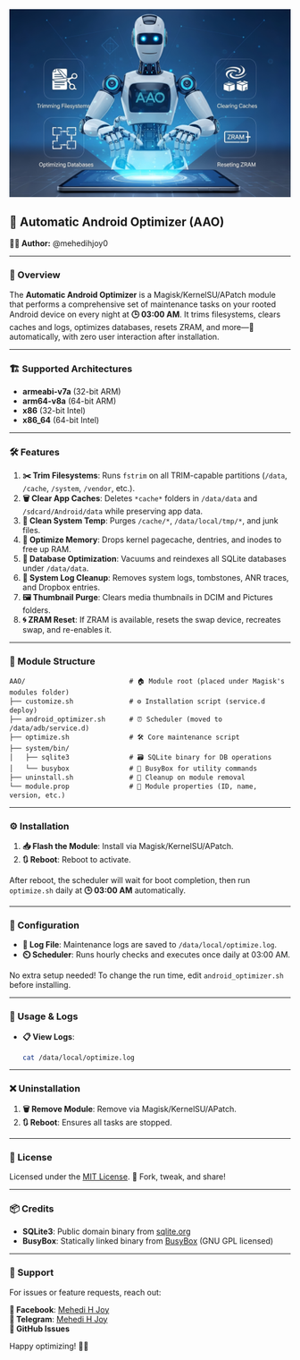 <div align="center">
  <img src="https://raw.githubusercontent.com/mehedihjoy0/AAO/main/banner.jpg" alt="AAO Banner"/>
</div>

## 🤖 Automatic Android Optimizer (AAO)  
**👨‍💻 Author:** @mehedihjoy0  

---  

### 📖 Overview  

The **Automatic Android Optimizer** is a Magisk/KernelSU/APatch module that performs a comprehensive set of maintenance tasks on your rooted Android device on every night at **🕒 03:00 AM**. It trims filesystems, clears caches and logs, optimizes databases, resets ZRAM, and more—🚀 automatically, with zero user interaction after installation.  

---  

### 🏗️ Supported Architectures 

- **armeabi-v7a** (32-bit ARM)  
- **arm64-v8a** (64-bit ARM)  
- **x86** (32-bit Intel)  
- **x86_64** (64-bit Intel)  

---

### 🛠️ Features  

1. **✂️ Trim Filesystems**: Runs `fstrim` on all TRIM-capable partitions (`/data`, `/cache`, `/system`, `/vendor`, etc.).  
2. **🗑️ Clear App Caches**: Deletes `*cache*` folders in `/data/data` and `/sdcard/Android/data` while preserving app data.  
3. **🧽 Clean System Temp**: Purges `/cache/*`, `/data/local/tmp/*`, and junk files.  
4. **🧠 Optimize Memory**: Drops kernel pagecache, dentries, and inodes to free up RAM.  
5. **💾 Database Optimization**: Vacuums and reindexes all SQLite databases under `/data/data`.  
6. **📜 System Log Cleanup**: Removes system logs, tombstones, ANR traces, and Dropbox entries.  
7. **🖼️ Thumbnail Purge**: Clears media thumbnails in DCIM and Pictures folders.  
8. **🌀 ZRAM Reset**: If ZRAM is available, resets the swap device, recreates swap, and re-enables it.  

---  

### 📂 Module Structure  

```
AAO/                          # 🏠 Module root (placed under Magisk's modules folder)  
├── customize.sh              # ⚙️ Installation script (service.d deploy)  
├── android_optimizer.sh      # ⏰ Scheduler (moved to /data/adb/service.d)  
├── optimize.sh               # 🛠️ Core maintenance script  
├── system/bin/  
│   ├── sqlite3               # 🗃️ SQLite binary for DB operations  
│   └── busybox               # 🧰 BusyBox for utility commands  
├── uninstall.sh              # 🧹 Cleanup on module removal  
└── module.prop               # 📜 Module properties (ID, name, version, etc.)  
```  

---  

### ⚙️ Installation  

1. **📥 Flash the Module**: Install via Magisk/KernelSU/APatch.  
2. **🔃 Reboot**: Reboot to activate.  

After reboot, the scheduler will wait for boot completion, then run `optimize.sh` daily at **🕒 03:00 AM** automatically.  

---  

### 🔧 Configuration  

* **📝 Log File**: Maintenance logs are saved to `/data/local/optimize.log`.  
* **⏲️ Scheduler**: Runs hourly checks and executes once daily at 03:00 AM.  

No extra setup needed! To change the run time, edit `android_optimizer.sh` before installing.  

---  

### 📝 Usage & Logs  

* **📋 View Logs**:  
  ```sh  
  cat /data/local/optimize.log  
  ```  

---  

### ❌ Uninstallation  

1. **🗑️ Remove Module**: Remove via Magisk/KernelSU/APatch.  
2. **🔃 Reboot**: Ensures all tasks are stopped.  

---  

### 📜 License  

Licensed under the [MIT License](https://opensource.org/licenses/MIT). 🎉 Fork, tweak, and share!  

---  

### 📦 Credits  

- **SQLite3**: Public domain binary from [sqlite.org](https://sqlite.org)  
- **BusyBox**: Statically linked binary from [BusyBox](https://busybox.net) (GNU GPL licensed)  

---  

### 💬 Support  

For issues or feature requests, reach out:  

**📘 Facebook**: [Mehedi H Joy](https://facebook.com/mehedihjoy0)  
**📱 Telegram**: [Mehedi H Joy](https://t.me/mehedihjoy0)  
**🐙 GitHub Issues**  

Happy optimizing! 🚀✨  